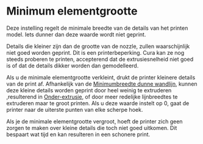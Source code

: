 Minimum elementgrootte
====
Deze instelling regelt de minimale breedte van de details van het printen model. Iets dunner dan deze waarde wordt niet geprint.

Details die kleiner zijn dan de grootte van de nozzle, zullen waarschijnlijk niet goed worden geprint. Dit is een printerbeperking. Cura kan ze nog steeds proberen te printen, accepterend dat de extrusiesnelheid niet goed is of dat de details dikker worden dan gemodelleerd.

Als u de minimale elementgrootte verkleint, drukt de printer kleinere details van de print af. Afhankelijk van de [Minimumbreedte dunne wandlijn](min_bead_width.md), kunnen deze kleine details worden geprint door heel weinig te extruderen ,resulterend in [Onder-extrusie](../troubleshooting/underextrusion.md), of door meer redelijke lijnbreedtes te extruderen maar te groot printen. Als u deze waarde instelt op 0, gaat de printer naar de uiterste punten van elke scherpe hoek.

Als je de minimale elementgrootte vergroot, hoeft de printer zich geen zorgen te maken over kleine details die toch niet goed uitkomen. Dit bespaart wat tijd en kan resulteren in een schonere print.